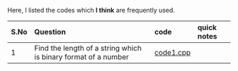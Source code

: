 Here, I listed the codes which **I think** are frequently used.

| S.No | Question | code | quick notes | 
|:--|:--|:---|:---|
| 1 | Find the length of a string which is binary format of a number | [code1.cpp](code1.cpp) | |


